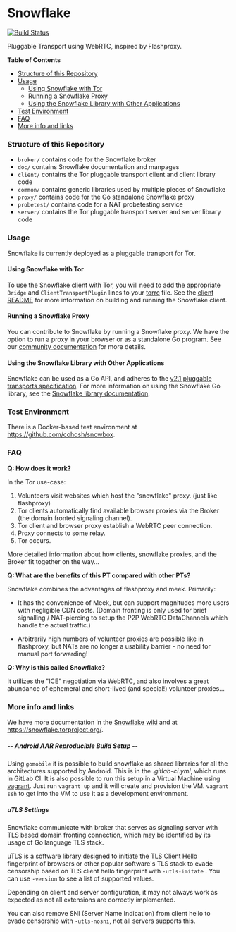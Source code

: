 # Snowflake

[![Build Status](https://travis-ci.org/keroserene/snowflake.svg?branch=master)](https://travis-ci.org/keroserene/snowflake)

Pluggable Transport using WebRTC, inspired by Flashproxy.

<!-- START doctoc generated TOC please keep comment here to allow auto update -->
<!-- DON'T EDIT THIS SECTION, INSTEAD RE-RUN doctoc TO UPDATE -->
**Table of Contents**

- [Structure of this Repository](#structure-of-this-repository)
- [Usage](#usage)
  - [Using Snowflake with Tor](#using-snowflake-with-tor)
  - [Running a Snowflake Proxy](#running-a-snowflake-proxy)
  - [Using the Snowflake Library with Other Applications](#using-the-snowflake-library-with-other-applications)
- [Test Environment](#test-environment)
- [FAQ](#faq)
- [More info and links](#more-info-and-links)

<!-- END doctoc generated TOC please keep comment here to allow auto update -->

### Structure of this Repository

- `broker/` contains code for the Snowflake broker
- `doc/` contains Snowflake documentation and manpages
- `client/` contains the Tor pluggable transport client and client library code
- `common/` contains generic libraries used by multiple pieces of Snowflake
- `proxy/` contains code for the Go standalone Snowflake proxy
- `probetest/` contains code for a NAT probetesting service
- `server/` contains the Tor pluggable transport server and server library code

### Usage

Snowflake is currently deployed as a pluggable transport for Tor.

#### Using Snowflake with Tor

To use the Snowflake client with Tor, you will need to add the appropriate `Bridge` and `ClientTransportPlugin` lines to your [torrc](https://2019.www.torproject.org/docs/tor-manual.html.en) file. See the [client README](client) for more information on building and running the Snowflake client.

#### Running a Snowflake Proxy

You can contribute to Snowflake by running a Snowflake proxy. We have the option to run a proxy in your browser or as a standalone Go program. See our [community documentation](https://community.torproject.org/relay/setup/snowflake/) for more details. 

#### Using the Snowflake Library with Other Applications

Snowflake can be used as a Go API, and adheres to the [v2.1 pluggable transports specification](). For more information on using the Snowflake Go library, see the [Snowflake library documentation](doc/using-the-snowflake-library.md).

### Test Environment

There is a Docker-based test environment at https://github.com/cohosh/snowbox.

### FAQ

**Q: How does it work?**

In the Tor use-case:

1. Volunteers visit websites which host the "snowflake" proxy. (just
like flashproxy)
2. Tor clients automatically find available browser proxies via the Broker
(the domain fronted signaling channel).
3. Tor client and browser proxy establish a WebRTC peer connection.
4. Proxy connects to some relay.
5. Tor occurs.

More detailed information about how clients, snowflake proxies, and the Broker
fit together on the way...

**Q: What are the benefits of this PT compared with other PTs?**

Snowflake combines the advantages of flashproxy and meek. Primarily:

- It has the convenience of Meek, but can support magnitudes more
users with negligible CDN costs. (Domain fronting is only used for brief
signalling / NAT-piercing to setup the P2P WebRTC DataChannels which handle
the actual traffic.)

- Arbitrarily high numbers of volunteer proxies are possible like in
flashproxy, but NATs are no longer a usability barrier - no need for
manual port forwarding!

**Q: Why is this called Snowflake?**

It utilizes the "ICE" negotiation via WebRTC, and also involves a great
abundance of ephemeral and short-lived (and special!) volunteer proxies...

### More info and links

We have more documentation in the [Snowflake wiki](https://gitlab.torproject.org/tpo/anti-censorship/pluggable-transports/snowflake/-/wikis/home) and at https://snowflake.torproject.org/.


##### -- Android AAR Reproducible Build Setup  --

Using `gomobile` it is possible to build snowflake as shared libraries for all
the architectures supported by Android.  This is in the _.gitlab-ci.yml_, which
runs in GitLab CI.  It is also possible to run this setup in a Virtual Machine
using [vagrant](https://www.vagrantup.com/).  Just run `vagrant up` and it will
create and provision the VM.  `vagrant ssh` to get into the VM to use it as a
development environment.

##### uTLS Settings

Snowflake communicate with broker that serves as signaling server with TLS based domain fronting connection, which may be identified by its usage of Go language TLS stack.

uTLS is a software library designed to initiate the TLS Client Hello fingerprint of browsers or other popular software's TLS stack to evade censorship based on TLS client hello fingerprint with `-utls-imitate` . You can use `-version` to see a list of supported values.

Depending on client and server configuration, it may not always work as expected as not all extensions are correctly implemented.

You can also remove SNI (Server Name Indication) from client hello to evade censorship with `-utls-nosni`, not all servers supports this.
